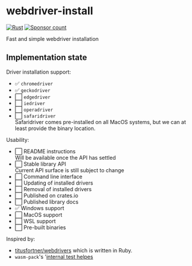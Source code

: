 # webdriver-install

[![Rust](https://github.com/phansch/webdriver-install/workflows/Rust/badge.svg)](https://github.com/phansch/webdriver-install/actions)
[![Sponsor
count](https://img.shields.io/badge/sponsors-4-brightgreen)](https://phansch.net/thanks)

Fast and simple webdriver installation

## Implementation state

Driver installation support:

 * ✅ `chromedriver`
 * ✅ `geckodriver`
 * ⬜ `edgedriver`
 * ⬜ `iedriver`
 * ⬜ `operadriver`
 * ⬜ `safaridriver`  
      Safaridriver comes pre-installed on all MacOS systems, but we can at least
      provide the binary location.

Usability:

 * ⬜ README instructions  
      Will be available once the API has settled
 * ⬜ Stable library API  
      Current API surface is still subject to change
 * ⬜ Command line interface
 * ⬜ Updating of installed drivers
 * ⬜ Removal of installed drivers
 * ⬜ Published on crates.io
 * ⬜ Published library docs
 * ✅ Windows support
 * ⬜ MacOS support
 * ⬜ WSL support
 * ⬜ Pre-built binaries

Inspired by:

 * [titusfortner/webdrivers](https://github.com/titusfortner/webdrivers/) which is written in Ruby.
 * `wasm-pack`'s '[internal test helpes](https://github.com/rustwasm/wasm-pack/tree/master/src/test/webdriver?rgh-link-date=2021-01-14T06%3A59%3A33Z)
